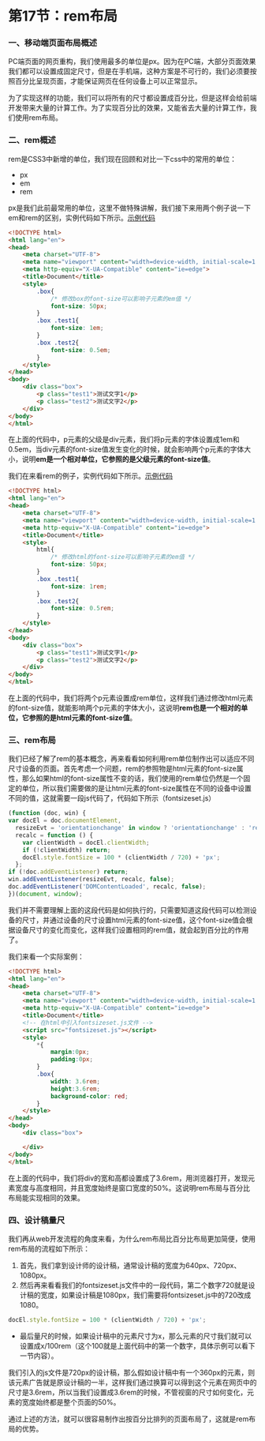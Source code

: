 # 第17节：rem布局

### 一、移动端页面布局概述

PC端页面的网页重构，我们使用最多的单位是px。因为在PC端，大部分页面效果我们都可以设置成固定尺寸，但是在手机端，这种方案是不可行的，我们必须要按照百分比呈现页面，才能保证网页在任何设备上可以正常显示。

为了实现这样的功能，我们可以将所有的尺寸都设置成百分比，但是这样会给前端开发带来大量的计算工作。为了实现百分比的效果，又能省去大量的计算工作，我们使用rem布局。

### 二、rem概述

rem是CSS3中新增的单位，我们现在回顾和对比一下css中的常用的单位：

* px
* em
* rem

px是我们此前最常用的单位，这里不做特殊讲解，我们接下来用两个例子说一下em和rem的区别，实例代码如下所示。[示例代码](https://github.com/xiaozhoulee/xiaozhou-examples/tree/master/01-网页重构/第17节：rem布局/demo01.html)

``` html
<!DOCTYPE html>
<html lang="en">
<head>
	<meta charset="UTF-8">
	<meta name="viewport" content="width=device-width, initial-scale=1.0">
	<meta http-equiv="X-UA-Compatible" content="ie=edge">
	<title>Document</title>
	<style>
		.box{
			/* 修改box的font-size可以影响子元素的em值 */
			font-size: 50px;
		}
		.box .test1{
			font-size: 1em;
		}
		.box .test2{
			font-size: 0.5em;
		}
	</style>
</head>
<body>
	<div class="box">
		<p class="test1">测试文字1</p>
		<p class="test2">测试文字2</p>
	</div>
</body>
</html>
``` 

在上面的代码中，p元素的父级是div元素，我们将p元素的字体设置成1em和0.5em，当div元素的font-size值发生变化的时候，就会影响两个p元素的字体大小，说明**em是一个相对单位，它参照的是父级元素的font-size值**。

我们在来看rem的例子，实例代码如下所示。[示例代码](https://github.com/xiaozhoulee/xiaozhou-examples/tree/master/01-网页重构/第17节：rem布局/demo02.html)

``` html
<!DOCTYPE html>
<html lang="en">
<head>
	<meta charset="UTF-8">
	<meta name="viewport" content="width=device-width, initial-scale=1.0">
	<meta http-equiv="X-UA-Compatible" content="ie=edge">
	<title>Document</title>
	<style>
		html{
			/* 修改html的font-size可以影响子元素的em值 */
			font-size: 50px;
		}
		.box .test1{
			font-size: 1rem;
		}
		.box .test2{
			font-size: 0.5rem;
		}
	</style>
</head>
<body>
	<div class="box">
		<p class="test1">测试文字1</p>
		<p class="test2">测试文字2</p>
	</div>
</body>
</html>
```

在上面的代码中，我们将两个p元素设置成rem单位，这样我们通过修改html元素的font-size值，就能影响两个p元素的字体大小，这说明**rem也是一个相对的单位，它参照的是html元素的font-size值**。

### 三、rem布局

我们已经了解了rem的基本概念，再来看看如何利用rem单位制作出可以适应不同尺寸设备的页面。首先考虑一个问题，rem的参照物是html元素的font-size属性，那么如果html的font-size属性不变的话，我们使用的rem单位仍然是一个固定的单位，所以我们需要做的是让html元素的font-size属性在不同的设备中设置不同的值，这就需要一段js代码了，代码如下所示（fontsizeset.js）

``` js
(function (doc, win) {
var docEl = doc.documentElement,
  resizeEvt = 'orientationchange' in window ? 'orientationchange' : 'resize',
  recalc = function () {
    var clientWidth = docEl.clientWidth;
    if (!clientWidth) return;
    docEl.style.fontSize = 100 * (clientWidth / 720) + 'px';
  };
if (!doc.addEventListener) return;
win.addEventListener(resizeEvt, recalc, false);
doc.addEventListener('DOMContentLoaded', recalc, false);
})(document, window);
```

我们并不需要理解上面的这段代码是如何执行的，只需要知道这段代码可以检测设备的尺寸，并通过设备的尺寸设置html元素的font-size值，这个font-size值会根据设备尺寸的变化而变化，这样我们设置相同的rem值，就会起到百分比的作用了。

我们来看一个实际案例：

``` html
<!DOCTYPE html>
<html lang="en">
<head>
    <meta charset="UTF-8">
    <meta name="viewport" content="width=device-width, initial-scale=1.0">
    <meta http-equiv="X-UA-Compatible" content="ie=edge">
    <title>Document</title>
	<!-- 在html中引入fontsizeset.js文件 -->
    <script src="fontsizeset.js"></script>
    <style>
        *{
            margin:0px;
            padding:0px;
        }       
        .box{
            width: 3.6rem;
            height:3.6rem;
            background-color: red;
        } 
    </style>
</head>
<body>
    <div class="box">

    </div>
</body>
</html>
```

在上面的代码中，我们将div的宽和高都设置成了3.6rem，用浏览器打开，发现元素宽度与高度相同，并且宽度始终是窗口宽度的50%。这说明rem布局与百分比布局能实现相同的效果。

### 四、设计稿量尺

我们再从web开发流程的角度来看，为什么rem布局比百分比布局更加简便，使用rem布局的流程如下所示：

1. 首先，我们拿到设计师的设计稿，通常设计稿的宽度为640px、720px、1080px。
2. 然后再来看看我们的fontsizeset.js文件中的一段代码，第二个数字720就是设计稿的宽度，如果设计稿是1080px，我们需要将fontsizeset.js中的720改成1080。

``` js
docEl.style.fontSize = 100 * (clientWidth / 720) + 'px';
```

* 最后量尺的时候，如果设计稿中的元素尺寸为x，那么元素的尺寸我们就可以设置成x/100rem（这个100就是上面代码中的第一个数字，具体示例可以看下一节内容）。

我们引入的js文件是720px的设计稿，那么假如设计稿中有一个360px的元素，则该元素广告就是原设计稿的一半，这样我们通过换算可以得到这个元素在网页中的尺寸是3.6rem，所以当我们设置成3.6rem的时候，不管视窗的尺寸如何变化，元素的宽度始终都是整个页面的50%。

通过上述的方法，就可以很容易制作出按百分比排列的页面布局了，这就是rem布局的优势。



 


